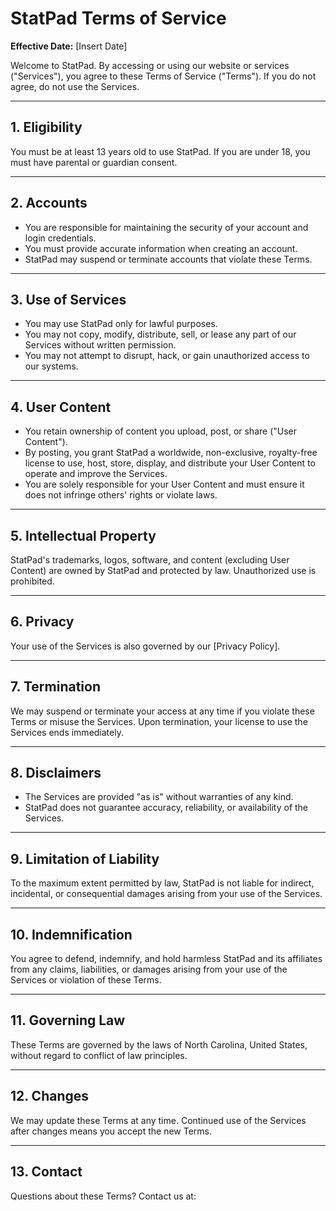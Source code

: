 # StatPad Terms of Service

**Effective Date:** [Insert Date]

Welcome to StatPad. By accessing or using our website or services ("Services"), you agree to these Terms of Service ("Terms"). If you do not agree, do not use the Services.

---

## 1. Eligibility
You must be at least 13 years old to use StatPad. If you are under 18, you must have parental or guardian consent.

---

## 2. Accounts
- You are responsible for maintaining the security of your account and login credentials.  
- You must provide accurate information when creating an account.  
- StatPad may suspend or terminate accounts that violate these Terms.  

---

## 3. Use of Services
- You may use StatPad only for lawful purposes.  
- You may not copy, modify, distribute, sell, or lease any part of our Services without written permission.  
- You may not attempt to disrupt, hack, or gain unauthorized access to our systems.  

---

## 4. User Content
- You retain ownership of content you upload, post, or share ("User Content").  
- By posting, you grant StatPad a worldwide, non-exclusive, royalty-free license to use, host, store, display, and distribute your User Content to operate and improve the Services.  
- You are solely responsible for your User Content and must ensure it does not infringe others' rights or violate laws.  

---

## 5. Intellectual Property
StatPad's trademarks, logos, software, and content (excluding User Content) are owned by StatPad and protected by law. Unauthorized use is prohibited.

---

## 6. Privacy
Your use of the Services is also governed by our [Privacy Policy].

---

## 7. Termination
We may suspend or terminate your access at any time if you violate these Terms or misuse the Services. Upon termination, your license to use the Services ends immediately.

---

## 8. Disclaimers
- The Services are provided "as is" without warranties of any kind.  
- StatPad does not guarantee accuracy, reliability, or availability of the Services.  

---

## 9. Limitation of Liability
To the maximum extent permitted by law, StatPad is not liable for indirect, incidental, or consequential damages arising from your use of the Services.

---

## 10. Indemnification
You agree to defend, indemnify, and hold harmless StatPad and its affiliates from any claims, liabilities, or damages arising from your use of the Services or violation of these Terms.

---

## 11. Governing Law
These Terms are governed by the laws of North Carolina, United States, without regard to conflict of law principles.

---

## 12. Changes
We may update these Terms at any time. Continued use of the Services after changes means you accept the new Terms.

---

## 13. Contact
Questions about these Terms? Contact us at: 